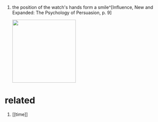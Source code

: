 1. the position of the watch's hands form a smile^[Influence, New and Expanded: The Psychology of Persuasion, p. 9]

	<img src="https://upload.wikimedia.org/wikipedia/commons/c/cd/Casio_OCEANUS_OCW-S1350PC-1AJR_01.JPG" width="200" />
	
# related
1. [[time]]